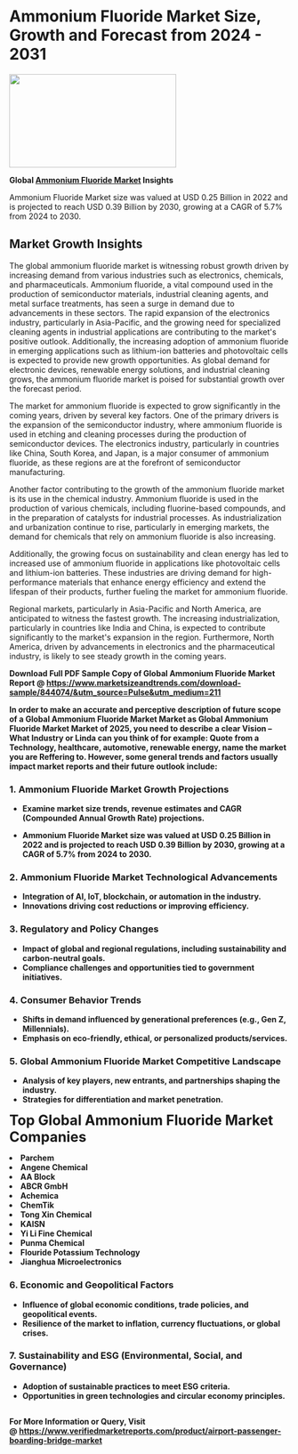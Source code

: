 <H1>Ammonium Fluoride Market Size, Growth and Forecast from 2024 - 2031</H1><img class="aligncenter size-medium wp-image-584254" src="https://thirdeyenews.in/wp-content/uploads/2024/09/Global-Market-Research-300x168.jpeg" alt="" width="300" height="168" /><p><strong>Global&nbsp;<a href="https://www.marketsizeandtrends.com/download-sample/844074/&amp;utm_source=Pulse&amp;utm_medium=211">Ammonium Fluoride Market</a> Insights</strong></p><p>Ammonium Fluoride Market size was valued at USD 0.25 Billion in 2022 and is projected to reach USD 0.39 Billion by 2030, growing at a CAGR of 5.7% from 2024 to 2030.</p><p><h2>Market Growth Insights</h2> <p>The global ammonium fluoride market is witnessing robust growth driven by increasing demand from various industries such as electronics, chemicals, and pharmaceuticals. Ammonium fluoride, a vital compound used in the production of semiconductor materials, industrial cleaning agents, and metal surface treatments, has seen a surge in demand due to advancements in these sectors. The rapid expansion of the electronics industry, particularly in Asia-Pacific, and the growing need for specialized cleaning agents in industrial applications are contributing to the market's positive outlook. Additionally, the increasing adoption of ammonium fluoride in emerging applications such as lithium-ion batteries and photovoltaic cells is expected to provide new growth opportunities. As global demand for electronic devices, renewable energy solutions, and industrial cleaning grows, the ammonium fluoride market is poised for substantial growth over the forecast period.</p> <p><strong></strong></p> <p>The market for ammonium fluoride is expected to grow significantly in the coming years, driven by several key factors. One of the primary drivers is the expansion of the semiconductor industry, where ammonium fluoride is used in etching and cleaning processes during the production of semiconductor devices. The electronics industry, particularly in countries like China, South Korea, and Japan, is a major consumer of ammonium fluoride, as these regions are at the forefront of semiconductor manufacturing.</p> <p>Another factor contributing to the growth of the ammonium fluoride market is its use in the chemical industry. Ammonium fluoride is used in the production of various chemicals, including fluorine-based compounds, and in the preparation of catalysts for industrial processes. As industrialization and urbanization continue to rise, particularly in emerging markets, the demand for chemicals that rely on ammonium fluoride is also increasing.</p> <p>Additionally, the growing focus on sustainability and clean energy has led to increased use of ammonium fluoride in applications like photovoltaic cells and lithium-ion batteries. These industries are driving demand for high-performance materials that enhance energy efficiency and extend the lifespan of their products, further fueling the market for ammonium fluoride.</p> <p>Regional markets, particularly in Asia-Pacific and North America, are anticipated to witness the fastest growth. The increasing industrialization, particularly in countries like India and China, is expected to contribute significantly to the market's expansion in the region. Furthermore, North America, driven by advancements in electronics and the pharmaceutical industry, is likely to see steady growth in the coming years.</p> <p><strong></p><p><span class=""><strong>Download Full PDF Sample Copy of Global Ammonium Fluoride Market Report</strong> @ <a href="https://www.marketsizeandtrends.com/download-sample/844074/&amp;utm_source=Pulse&amp;utm_medium=211" target="_blank">https://www.marketsizeandtrends.com/download-sample/844074/&amp;utm_source=Pulse&amp;utm_medium=211</a></span></p><p>In order to make an accurate and perceptive description of future scope of a Global&nbsp;Ammonium Fluoride Market Market as Global&nbsp;Ammonium Fluoride Market Market of 2025, you need to describe a clear Vision &ndash; What Industry or Linda can you think of for example: Quote from a Technology, healthcare, automotive, renewable energy, name the market you are Reffering to. However, some general trends and factors usually impact market reports and their future outlook include:</p><h3>1.&nbsp;<strong>Ammonium Fluoride Market Growth Projections</strong></h3><ul><li>Examine market size trends, revenue estimates and CAGR (Compounded Annual Growth Rate) projections.</li><li><p>Ammonium Fluoride Market size was valued at USD 0.25 Billion in 2022 and is projected to reach USD 0.39 Billion by 2030, growing at a CAGR of 5.7% from 2024 to 2030.</p></li></ul><h3>2.&nbsp;<strong>Ammonium Fluoride Market Technological Advancements</strong></h3><ul><li>Integration of AI, IoT, blockchain, or automation in the industry.</li><li>Innovations driving cost reductions or improving efficiency.</li></ul><h3>3.&nbsp;<strong>Regulatory and Policy Changes</strong></h3><ul><li>Impact of global and regional regulations, including sustainability and carbon-neutral goals.</li><li>Compliance challenges and opportunities tied to government initiatives.</li></ul><h3>4.&nbsp;<strong>Consumer Behavior Trends</strong></h3><ul><li>Shifts in demand influenced by generational preferences (e.g., Gen Z, Millennials).</li><li>Emphasis on eco-friendly, ethical, or personalized products/services.</li></ul><h3>5.&nbsp;<strong>Global Ammonium Fluoride Market Competitive Landscape</strong></h3><ul><li>Analysis of key players, new entrants, and partnerships shaping the industry.</li><li>Strategies for differentiation and market penetration.</li></ul><p data-pm-slice="1 1 []"><span style="color: inherit; font-family: inherit; font-size: 25px;">Top Global Ammonium Fluoride Market Companies</span></p><div class="" data-test-id=""><p><li>Parchem</li><li> Angene Chemical</li><li> AA Block</li><li> ABCR GmbH</li><li> Achemica</li><li> ChemTik</li><li> Tong Xin Chemical</li><li> KAISN</li><li> Yi Li Fine Chemical</li><li> Punma Chemical</li><li> Flouride Potassium Technology</li><li> Jianghua Microelectronics</li></p></div><h3>6.&nbsp;<strong>Economic and Geopolitical Factors</strong></h3><ul><li>Influence of global economic conditions, trade policies, and geopolitical events.</li><li>Resilience of the market to inflation, currency fluctuations, or global crises.</li></ul><h3>7.&nbsp;<strong>Sustainability and ESG (Environmental, Social, and Governance)</strong></h3><ul><li>Adoption of sustainable practices to meet ESG criteria.</li><li>Opportunities in green technologies and circular economy principles.</li></ul><h2><strong style="font-size: 14px;">For More Information or Query, Visit @&nbsp;</strong><a style="background-color: #ffffff; font-size: 14px;" href="https://www.marketsizeandtrends.com/report/ammonium-fluoride-market/" target="_blank">https://www.verifiedmarketreports.com/product/airport-passenger-boarding-bridge-market</a></h2>

